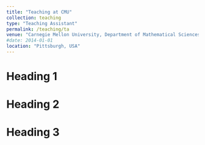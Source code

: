 ```yaml
---
title: "Teaching at CMU"
collection: teaching
type: "Teaching Assistant"
permalink: /teaching/ta
venue: "Carnegie Mellon University, Department of Mathematical Sciences"
#date: 2014-01-01
location: "Pittsburgh, USA"
---
```


Heading 1
======

Heading 2
======

Heading 3
======